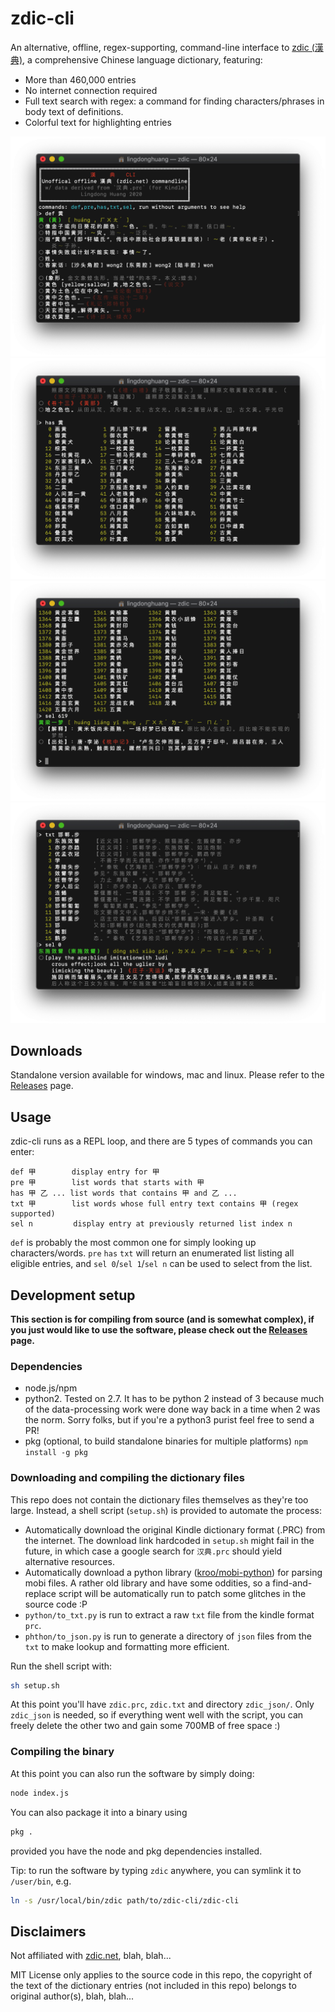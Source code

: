 # zdic-cli

An alternative, offline, regex-supporting, command-line interface to [zdic (漢典)](https://zdic.net), a comprehensive Chinese language dictionary, featuring:

- More than 460,000 entries
- No internet connection required
- Full text search with regex: a command for finding characters/phrases in body text of definitions.
- Colorful text for highlighting entries


![](screenshots/screen001.png)
![](screenshots/screen002.png)
![](screenshots/screen003.png)
![](screenshots/screen004.png)


## Downloads

Standalone version available for windows, mac and linux. Please refer to the [Releases](https://github.com/LingDong-/zdic-cli/releases) page.

## Usage

zdic-cli runs as a REPL loop, and there are 5 types of commands you can enter:

```
def 甲        display entry for 甲
pre 甲        list words that starts with 甲
has 甲 乙 ... list words that contains 甲 and 乙 ...
txt 甲        list words whose full entry text contains 甲 (regex supported)
sel n         display entry at previously returned list index n
```

`def` is probably the most common one for simply looking up characters/words. `pre` `has` `txt` will return an enumerated list listing all eligible entries, and `sel 0`/`sel 1`/`sel n` can be used to select from the list.


## Development setup

**This section is for compiling from source (and is somewhat complex), if you just would like to use the software, please check out the [Releases](https://github.com/LingDong-/zdic-cli/releases) page.**

### Dependencies

- node.js/npm
- python2. Tested on 2.7. It has to be python 2 instead of 3 because much of the data-processing work were done way back in a time when 2 was the norm. Sorry folks, but if you're a python3 purist feel free to send a PR!
- pkg (optional, to build standalone binaries for multiple platforms) `npm install -g pkg`

### Downloading and compiling the dictionary files

This repo does not contain the dictionary files themselves as they're too large. Instead, a shell script (`setup.sh`) is provided to automate the process:

- Automatically download the original Kindle dictionary format (.PRC) from the internet. The download link hardcoded in `setup.sh` might fail in the future, in which case a google search for `汉典.prc` should yield alternative resources.
- Automatically download a python library ([kroo/mobi-python](https://github.com/kroo/mobi-python)) for parsing mobi files. A rather old library and have some oddities, so a find-and-replace script will be automatically run to patch some glitches in the source code :P
- `python/to_txt.py` is run to extract a raw `txt` file from the kindle format `prc`.
- `phthon/to_json.py` is run to generate a directory of `json` files from the `txt` to make lookup and formatting more efficient.

Run the shell script with:

```bash
sh setup.sh
```

At this point you'll have `zdic.prc`, `zdic.txt` and directory `zdic_json/`. Only `zdic_json` is needed, so if everything went well with the script, you can freely delete the other two and gain some 700MB of free space :)

### Compiling the binary

At this point you can also run the software by simply doing:

```bash
node index.js
```

You can also package it into a binary using

```bash
pkg .
```

provided you have the node and pkg dependencies installed.

Tip: to run the software by typing `zdic` anywhere, you can symlink it to `/user/bin`, e.g.

```bash
ln -s /usr/local/bin/zdic path/to/zdic-cli/zdic-cli
```

## Disclaimers

Not affiliated with [zdic.net](https://www.zdic.net/), blah, blah...

MIT License only applies to the source code in this repo, the copyright of the text of the dictionary entries (not included in this repo) belongs to original author(s), blah, blah...
